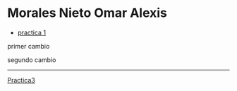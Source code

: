 # Morales Nieto Omar Alexis
- [practica 1](./practica-1.md)

primer cambio


segundo cambio


---


[Practica3](https://github.com/omarrr-rgb/practica-3-de-programacion)

